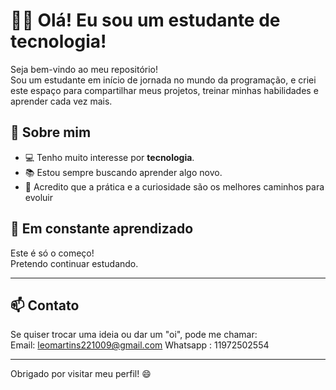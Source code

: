 # 👨‍💻 Olá! Eu sou um estudante de tecnologia!

Seja bem-vindo ao meu repositório!  
Sou um estudante em início de jornada no mundo da programação, e criei este espaço para compartilhar meus projetos, treinar minhas habilidades e aprender cada vez mais.


## 🚀 Sobre mim

- 💻 Tenho muito interesse por **tecnologia**.
- 📚 Estou sempre buscando aprender algo novo.
- 🧠 Acredito que a prática e a curiosidade são os melhores caminhos para evoluir

## 🌱 Em constante aprendizado

Este é só o começo!  
Pretendo continuar estudando.

---

## 📫 Contato

Se quiser trocar uma ideia ou dar um "oi", pode me chamar:  
Email: leomartins221009@gmail.com 
Whatsapp : 11972502554


---

Obrigado por visitar meu perfil! 😄  
